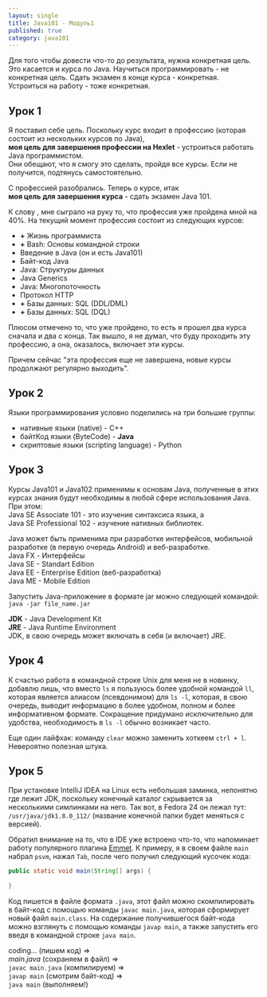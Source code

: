 ```yaml
---
layout: single
title: Java101 - Модуль1
published: true
category: java101
---
```

Для того чтобы довести что-то до результата, нужна конкретная цель. Это касается и курса по Java.
Научиться программировать - не конкретная цель. Сдать экзамен в конце курса - конкретная. Устроиться на работу - тоже конкретная.

## Урок 1

Я поставил себе цель. Поскольку курс входит в профессию (которая состоит из нескольких курсов по Java),  
**моя цель для завершения профессии на Hexlet** - устроиться работать Java программистом.  
Они обещают, что я смогу это сделать, пройдя все курсы. Если не получится, подтянусь самостоятельно.

С профессией разобрались. Теперь о курсе, итак  
**моя цель для завершения курса** - сдать экзамен Java 101.  

К слову , мне сыграло на руку то, что профессия уже пройдена мной на 40%. На текущий момент профессия состоит из следующих курсов:

- **+** Жизнь программиста  
- **+** Bash: Основы командной строки  
- Введение в Java (он и есть Java101)  
- Байт-код Java  
- Java: Структуры данных  
- Java Generics  
- Java: Многопоточность  
- Протокол HTTP  
- **+** Базы данных: SQL (DDL/DML)  
- **+** Базы данных: SQL (DQL)  

Плюсом отмечено то, что уже пройдено, то есть я прошел два курса сначала и два с конца. Так вышло, я не думал, что буду проходить эту профессию, а она, оказалось, включает эти курсы.

Причем сейчас "эта профессия еще не завершена, новые курсы продолжают регулярно выходить".

## Урок 2
Языки программирования условно поделились на три большие группы:

- нативные языки (native) - C++
- байтКод языки (ByteCode) - **Java**
- скриптовые языки (scripting language) - Python

## Урок 3

Курсы Java101 и Java102 применимы к основам Java, полученные в этих курсах знания будут необходимы в любой сфере использования Java. При этом:  
Java SE Associate 101 - это изучение синтаксиса языка, а  
Java SE Professional 102 - изучение нативных библиотек.

Java может быть применима при разработке интерфейсов, мобильной разработке (в первую очередь Android) и веб-разработке.  
Java FX - Интерфейсы  
Java SE - Standart Edition  
Java EE - Enterprise Edition (веб-разработка)  
Java ME - Mobile Edition  

Запустить Java-приложение в формате jar можно следующей командой: `java -jar file_name.jar` 

**JDK** - Java Development Kit  
**JRE** - Java Runtime Environment  
JDK, в свою очередь может включать в себя (и включает) JRE.

## Урок 4

К счастью работа в командной строке Unix для меня не в новинку, добавлю лишь, что вместо `ls` я пользуюсь более удобной командой `ll`, которая является алиасом (псевдонимом) для `ls -l`, которая, в свою очередь, выводит информацию в более удобном, полном и более информативном формате. Сокращение придумано исключительно для удобства, необходимость в `ls -l` обычно возникает часто.

Еще один лайфхак: команду `clear` можно заменить хоткеем `ctrl + l`. Невероятно полезная штука.

## Урок 5

При установке IntelliJ IDEA на Linux есть небольшая заминка, непонятно где лежит JDK, поскольку конечный каталог скрывается за несколькими симлинками на него. Так вот, в Fedora 24 он лежал тут: `/usr/java/jdk1.8.0_112/` (название конечной папки будет меняться с версией).

Обратил внимание на то, что в IDE уже встроено что-то, что напоминает работу популярного плагина [Emmet](http://emmet.io/). К примеру, я в своем файле `main` набрал `psvm`, нажал `Tab`, после чего получил следующий кусочек кода:

```java
public static void main(String[] args) {
    
}  
```

Код пишется в файле формата `.java`, этот файл можно скомпилировать в байт-код с помощью команды `javac main.java`, которая сформирует новый файл `main.class`. На содержание получившегося байт-кода можно взглянуть с помощью команды `javap main`, а также запустить его введя в командной строке `java main`.  

coding... (пишем код) =>  
_main.java_ (сохраняем в файл) =>  
`javac main.java` (компилируем) =>  
`javap main` (смотрим байт-код) =>  
`java main` (выполняем!)
